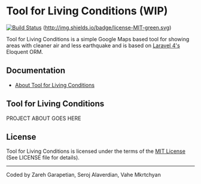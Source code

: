 # Tool for Living Conditions (WIP)

[![Build Status](https://travis-ci.org/kapooch/gis.svg)](https://travis-ci.org/kapooch/gis)
(http://img.shields.io/badge/license-MIT-green.svg)

Tool for Living Conditions is a simple Google Maps based tool for showing areas with cleaner air and less earthquake and is based on [Laravel 4's](http://laravel.com/) Eloquent ORM.

## Documentation

* [About Tool for Living Conditions](#about)

<a name="about"></a>
## Tool for Living Conditions

PROJECT ABOUT GOES HERE

## License

Tool for Living Conditions is licensed under the terms of the [MIT License](http://opensource.org/licenses/MIT)
(See LICENSE file for details).

---

Coded by Zareh Garapetian, Seroj Alaverdian, Vahe Mkrtchyan
